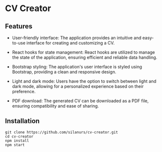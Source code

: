 # CV Creator
## Features
* User-friendly interface: The application provides an intuitive and easy-to-use interface for creating and customizing a CV.

* React hooks for state management: React hooks are utilized to manage the state of the application, ensuring efficient and reliable data handling.

* Bootstrap styling: The application's user interface is styled using Bootstrap, providing a clean and responsive design.

* Light and dark mode: Users have the option to switch between light and dark mode, allowing for a personalized experience based on their preference.

* PDF download: The generated CV can be downloaded as a PDF file, ensuring compatibility and ease of sharing.

## Installation
```
git clone https://github.com/silanurs/cv-creator.git
cd cv-creator
npm install
npm start
```


